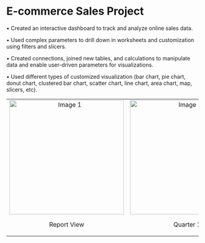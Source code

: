 # E-commerce Sales Project

• Created an interactive dashboard to track and analyze online sales data. </p>
• Used complex parameters to drill down in worksheets and customization using filters and slicers. </p>
• Created connections, joined new tables, and calculations to manipulate data and enable user-driven parameters for visualizations. </p>
• Used different types of customized visualization (bar chart, pie chart, donut chart, clustered bar chart, scatter chart, line chart, area chart, map, slicers, etc). 


<table>
  <tr>
    <td align="center">
      <img src="https://github.com/monamur7/E-commerce_Sales_Project/assets/140434297/939e5230-53af-4c61-8b32-037139101614" width="300" alt="Image 1">
      <p>Report View</p>
    </td>
    <td align="center">
      <img src="https://github.com/monamur7/E-commerce_Sales_Project/assets/140434297/3318574a-d72b-4777-82e0-b02f7247050f" width="300" alt="Image 2">
      <p>Quarter 1</p>
    </td>
    <td align="center">
      <img src="https://github.com/monamur7/E-commerce_Sales_Project/assets/140434297/a0c9e123-0e58-4c58-ab2d-5b8c0fa79128" width="300" alt="Image 3">
      <p>Model View</p>
    </td>
  </tr>
</table>
